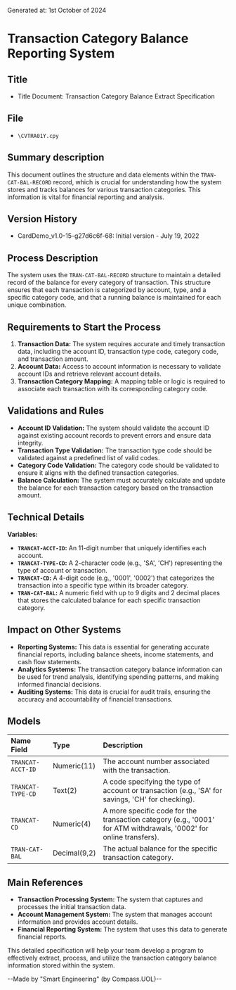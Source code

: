 Generated at: 1st October of 2024

# Transaction Category Balance Reporting System

## Title

- Title Document: Transaction Category Balance Extract Specification

## File

- `\CVTRA01Y.cpy`

## Summary description

This document outlines the structure and data elements within the `TRAN-CAT-BAL-RECORD` record, which is crucial for understanding how the system stores and tracks balances for various transaction categories. This information is vital for financial reporting and analysis.

## Version History

- CardDemo_v1.0-15-g27d6c6f-68: Initial version - July 19, 2022

## Process Description

The system uses the `TRAN-CAT-BAL-RECORD` structure to maintain a detailed record of the balance for every category of transaction.  This structure ensures that each transaction is categorized by account, type, and a specific category code, and that a running balance is maintained for each unique combination.

## Requirements to Start the Process

1.  **Transaction Data:** The system requires accurate and timely transaction data, including the account ID, transaction type code, category code, and transaction amount.
2.  **Account Data:**  Access to account information is necessary to validate account IDs and retrieve relevant account details.
3.  **Transaction Category Mapping:** A mapping table or logic is required to associate each transaction with its corresponding category code.

## Validations and Rules

*   **Account ID Validation:**  The system should validate the account ID against existing account records to prevent errors and ensure data integrity.
*   **Transaction Type Validation:** The transaction type code should be validated against a predefined list of valid codes.
*   **Category Code Validation:** The category code should be validated to ensure it aligns with the defined transaction categories.
*   **Balance Calculation:** The system must accurately calculate and update the balance for each transaction category based on the transaction amount.

## Technical Details

**Variables:**

*   **`TRANCAT-ACCT-ID`:**  An 11-digit number that uniquely identifies each account.
*   **`TRANCAT-TYPE-CD`:** A 2-character code (e.g., 'SA', 'CH') representing the type of account or transaction.
*   **`TRANCAT-CD`:**  A 4-digit code (e.g., '0001', '0002') that categorizes the transaction into a specific type within its broader category.
*   **`TRAN-CAT-BAL`:** A numeric field with up to 9 digits and 2 decimal places that stores the calculated balance for each specific transaction category.

## Impact on Other Systems

*   **Reporting Systems:** This data is essential for generating accurate financial reports, including balance sheets, income statements, and cash flow statements.
*   **Analytics Systems:**  The transaction category balance information can be used for trend analysis, identifying spending patterns, and making informed financial decisions.
*   **Auditing Systems:**  This data is crucial for audit trails, ensuring the accuracy and accountability of financial transactions.

## Models

| Name Field            | Type         | Description                                                                                                                                                    |
| :-------------------- | :----------- | :------------------------------------------------------------------------------------------------------------------------------------------------------------- |
| `TRANCAT-ACCT-ID`    | Numeric(11)  | The account number associated with the transaction.                                                                                                              |
| `TRANCAT-TYPE-CD`    | Text(2)      | A code specifying the type of account or transaction (e.g., 'SA' for savings, 'CH' for checking).                                                            |
| `TRANCAT-CD`         | Numeric(4)  | A more specific code for the transaction category (e.g., '0001' for ATM withdrawals, '0002' for online transfers).                                           |
| `TRAN-CAT-BAL`       | Decimal(9,2) | The actual balance for the specific transaction category.                                                                                                       |

## Main References

*   **Transaction Processing System:** The system that captures and processes the initial transaction data.
*   **Account Management System:** The system that manages account information and provides account details.
*   **Financial Reporting System:** The system that uses this data to generate financial reports.

This detailed specification will help your team develop a program to effectively extract, process, and utilize the transaction category balance information stored within the system.

--Made by "Smart Engineering" (by Compass.UOL)--